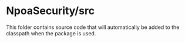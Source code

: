 # NpoaSecurity/src

This folder contains source code that will automatically be added to the classpath when
the package is used.
